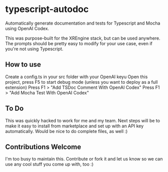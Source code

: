 # typescript-autodoc

Automatically generate documentation and tests for Typescript and Mocha using OpenAI Codex.

This was purpose-built for the XREngine stack, but can be used anywhere. The prompts should be pretty easy to modify for your use case, even if you're not using Typescript.

## How to use
Create a config.ts in your src folder with your OpenAI keyu
Open this project, press F5 to start debug mode (unless you want to deploy as a full extension)
Press F1 > "Add TSDoc Comment With OpenAI Codex"
Press F1 > "Add Mocha Test With OpenAI Codex"

## To Do
This was quickly hacked to work for me and my team. Next steps will be to make it easy to install from marketplace and set up with an API key automatically.
Would be nice to do complete files, as well :)

## Contributions Welcome
I'm too busy to maintain this. Contribute or fork it and let us know so we can use any cool stuff you come up with, too :)